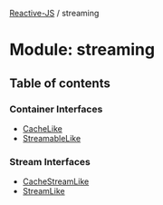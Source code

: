 [Reactive-JS](../README.md) / streaming

# Module: streaming

## Table of contents

### Container Interfaces

- [CacheLike](../interfaces/streaming.CacheLike.md)
- [StreamableLike](../interfaces/streaming.StreamableLike.md)

### Stream Interfaces

- [CacheStreamLike](../interfaces/streaming.CacheStreamLike.md)
- [StreamLike](../interfaces/streaming.StreamLike.md)
